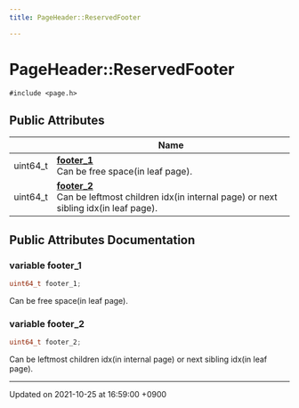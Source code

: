 ```yaml
---
title: PageHeader::ReservedFooter

---
```


# PageHeader::ReservedFooter






`#include <page.h>`

## Public Attributes

|                | Name           |
| -------------- | -------------- |
| uint64_t | **[footer_1](/Classes/structPageHeader_1_1ReservedFooter#variable-footer-1)** <br>Can be free space(in leaf page).  |
| uint64_t | **[footer_2](/Classes/structPageHeader_1_1ReservedFooter#variable-footer-2)** <br>Can be leftmost children idx(in internal page) or next sibling idx(in leaf page).  |

## Public Attributes Documentation

### variable footer_1

```cpp
uint64_t footer_1;
```

Can be free space(in leaf page). 

### variable footer_2

```cpp
uint64_t footer_2;
```

Can be leftmost children idx(in internal page) or next sibling idx(in leaf page). 

-------------------------------

Updated on 2021-10-25 at 16:59:00 +0900